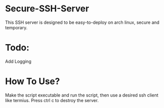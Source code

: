 # Secure-SSH-Server
This SSH server is designed to be easy-to-deploy on arch linux, secure and temporary.

# Todo:
Add Logging

# How To Use?
Make the script executable and run the script, then use a desired ssh client like termius.
Press ctrl c to destroy the server.
